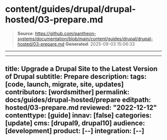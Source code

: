 # content/guides/drupal/drupal-hosted/03-prepare.md

> **Source**: https://github.com/pantheon-systems/documentation/blob/main/content/guides/drupal/drupal-hosted/03-prepare.md
> **Generated**: 2025-09-03 15:06:33

---

---
title: Upgrade a Drupal Site to the Latest Version of Drupal
subtitle: Prepare
description: 
tags: [code, launch, migrate, site, updates]
contributors: [wordsmither]
permalink: docs/guides/drupal-hosted/prepare
editpath: hosted/03-prepare.md
reviewed: "2022-12-12"
contenttype: [guide]
innav: [false]
categories: [update]
cms: [drupal9, drupal10]
audience: [development]
product: [--]
integration: [--]
---

<Partial file="drupal/prepare-local-environment-no-clone-new.md" />
